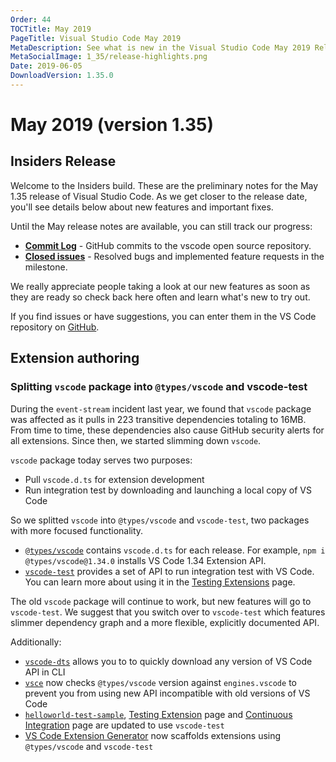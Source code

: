 ```yaml
---
Order: 44
TOCTitle: May 2019
PageTitle: Visual Studio Code May 2019
MetaDescription: See what is new in the Visual Studio Code May 2019 Release (1.35)
MetaSocialImage: 1_35/release-highlights.png
Date: 2019-06-05
DownloadVersion: 1.35.0
---
```

# May 2019 (version 1.35)

<!-- DOWNLOAD_LINKS_PLACEHOLDER -->

## Insiders Release

Welcome to the Insiders build. These are the preliminary notes for the May 1.35 release of Visual Studio Code. As we get closer to the release date, you'll see details below about new features and important fixes.

Until the May release notes are available, you can still track our progress:

* **[Commit Log](https://github.com/Microsoft/vscode/commits/master)** - GitHub commits to the vscode open source repository.
* **[Closed issues](https://github.com/Microsoft/vscode/milestone/89?closed=1)** - Resolved bugs and implemented feature requests in the milestone.

We really appreciate people taking a look at our new features as soon as they are ready so check back here often and learn what's new to try out.

If you find issues or have suggestions, you can enter them in the VS Code repository on [GitHub](https://github.com/Microsoft/vscode/issues).

## Extension authoring

### Splitting `vscode` package into `@types/vscode` and vscode-test

During the `event-stream` incident last year, we found that `vscode` package was affected as it pulls in 223 transitive dependencies totaling to 16MB. From time to time, these dependencies also cause GitHub security alerts for all extensions. Since then, we started slimming down `vscode`.

`vscode` package today serves two purposes:
- Pull `vscode.d.ts` for extension development
- Run integration test by downloading and launching a local copy of VS Code

So we splitted `vscode` into `@types/vscode` and `vscode-test`, two packages with more focused functionality.

- [`@types/vscode`](https://www.npmjs.com/package/@types/vscode) contains `vscode.d.ts` for each release. For example, `npm i @types/vscode@1.34.0` installs VS Code 1.34 Extension API.
- [`vscode-test`](https://github.com/Microsoft/vscode-test) provides a set of API to run integration test with VS Code. You can learn more about using it in the [Testing Extensions](https://code.visualstudio.com/api/working-with-extensions/testing-extensionc) page.

The old `vscode` package will continue to work, but new features will go to `vscode-test`. We suggest that you switch over to `vscode-test` which features slimmer dependency graph and a more flexible, explicitly documented API.

Additionally:

- [`vscode-dts`](https://github.com/microsoft/vscode-dts) allows you to to quickly download any version of VS Code API in CLI
- [`vsce`](https://github.com/Microsoft/vscode-vsce) now checks `@types/vscode` version against `engines.vscode` to prevent you from using new API incompatible with old versions of VS Code
- [`helloworld-test-sample`](https://github.com/microsoft/vscode-extension-samples/tree/master/helloworld-test-sample), [Testing Extension](https://code.visualstudio.com/api/working-with-extensions/testing-extension) page and [Continuous Integration](https://code.visualstudio.com/api/working-with-extensions/continuous-integration) page are updated to use `vscode-test`
- [VS Code Extension Generator](https://github.com/Microsoft/vscode-generator-code) now scaffolds extensions using `@types/vscode` and `vscode-test`

<!-- In-product release notes styles.  Do not modify without also modifying regex in gulpfile.common.js -->
<a id="scroll-to-top" role="button" aria-label="scroll to top" href="#"><span class="icon"></span></a>
<link rel="stylesheet" type="text/css" href="css/inproduct_releasenotes.css"/>